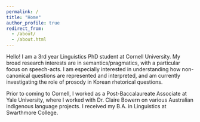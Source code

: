 ```yaml
---
permalink: /
title: "Home"
author_profile: true
redirect_from: 
  - /about/
  - /about.html
---
```


Hello! I am a 3rd year Linguistics PhD student at Cornell University. My broad research interests are in semantics/pragmatics, with a particular focus on speech-acts. I am especially interested in understanding how non-canonical questions are represented and interpreted, and am currently investigating the role of prosody in Korean rhetorical questions.

Prior to coming to Cornell, I worked as a Post-Baccalaureate Associate at Yale University, where I worked with Dr. Claire Bowern on various Australian indigenous language projects. I received my B.A. in Linguistics at Swarthmore College. 



